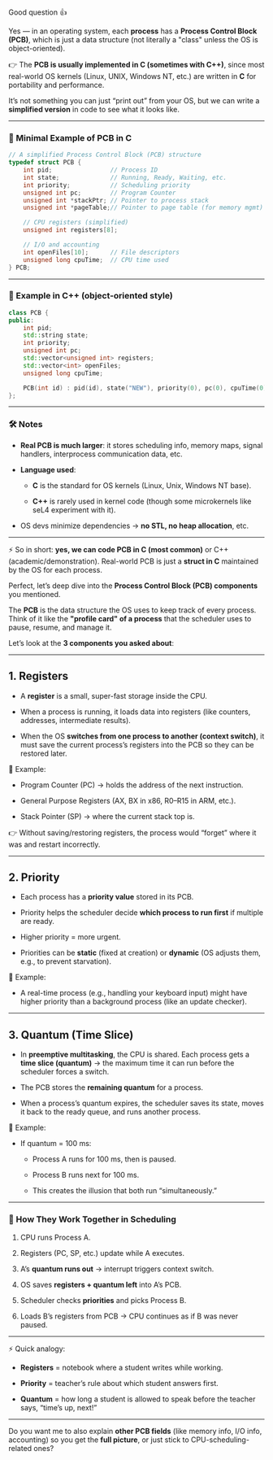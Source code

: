 Good question 👍

Yes — in an operating system, each **process** has a **Process Control Block (PCB)**, which is just a data structure (not literally a "class" unless the OS is object-oriented).

👉 The **PCB is usually implemented in C (sometimes with C++)**, since most real-world OS kernels (Linux, UNIX, Windows NT, etc.) are written in **C** for portability and performance.

It’s not something you can just “print out” from your OS, but we can write a **simplified version** in code to see what it looks like.

---

### 📌 Minimal Example of PCB in C

```c
// A simplified Process Control Block (PCB) structure
typedef struct PCB {
    int pid;                // Process ID
    int state;              // Running, Ready, Waiting, etc.
    int priority;           // Scheduling priority
    unsigned int pc;        // Program Counter
    unsigned int *stackPtr; // Pointer to process stack
    unsigned int *pageTable;// Pointer to page table (for memory mgmt)

    // CPU registers (simplified)
    unsigned int registers[8]; 

    // I/O and accounting
    int openFiles[10];      // File descriptors
    unsigned long cpuTime;  // CPU time used
} PCB;
```

---

### 📌 Example in C++ (object-oriented style)

```cpp
class PCB {
public:
    int pid;
    std::string state;
    int priority;
    unsigned int pc;
    std::vector<unsigned int> registers;
    std::vector<int> openFiles;
    unsigned long cpuTime;

    PCB(int id) : pid(id), state("NEW"), priority(0), pc(0), cpuTime(0) {}
};
```

---

### 🛠️ Notes

- **Real PCB is much larger**: it stores scheduling info, memory maps, signal handlers, interprocess communication data, etc.
    
- **Language used**:
    
    - **C** is the standard for OS kernels (Linux, Unix, Windows NT base).
        
    - **C++** is rarely used in kernel code (though some microkernels like seL4 experiment with it).
        
- OS devs minimize dependencies → **no STL, no heap allocation**, etc.
    

---

⚡ So in short: **yes, we can code PCB in C (most common)** or C++ (academic/demonstration). Real-world PCB is just a **struct in C** maintained by the OS for each process.


Perfect, let’s deep dive into the **Process Control Block (PCB) components** you mentioned.

The **PCB** is the data structure the OS uses to keep track of every process. Think of it like the **"profile card" of a process** that the scheduler uses to pause, resume, and manage it.

Let’s look at the **3 components you asked about**:

---

## 1. **Registers**

- A **register** is a small, super-fast storage inside the CPU.
    
- When a process is running, it loads data into registers (like counters, addresses, intermediate results).
    
- When the OS **switches from one process to another (context switch)**, it must save the current process’s registers into the PCB so they can be restored later.
    

📌 Example:

- Program Counter (PC) → holds the address of the next instruction.
    
- General Purpose Registers (AX, BX in x86, R0–R15 in ARM, etc.).
    
- Stack Pointer (SP) → where the current stack top is.
    

👉 Without saving/restoring registers, the process would “forget” where it was and restart incorrectly.

---

## 2. **Priority**

- Each process has a **priority value** stored in its PCB.
    
- Priority helps the scheduler decide **which process to run first** if multiple are ready.
    
- Higher priority = more urgent.
    
- Priorities can be **static** (fixed at creation) or **dynamic** (OS adjusts them, e.g., to prevent starvation).
    

📌 Example:

- A real-time process (e.g., handling your keyboard input) might have higher priority than a background process (like an update checker).
    

---

## 3. **Quantum (Time Slice)**

- In **preemptive multitasking**, the CPU is shared. Each process gets a **time slice (quantum)** → the maximum time it can run before the scheduler forces a switch.
    
- The PCB stores the **remaining quantum** for a process.
    
- When a process’s quantum expires, the scheduler saves its state, moves it back to the ready queue, and runs another process.
    

📌 Example:

- If quantum = 100 ms:
    
    - Process A runs for 100 ms, then is paused.
        
    - Process B runs next for 100 ms.
        
    - This creates the illusion that both run “simultaneously.”
        

---

### 🧩 How They Work Together in Scheduling

1. CPU runs Process A.
    
2. Registers (PC, SP, etc.) update while A executes.
    
3. A’s **quantum runs out** → interrupt triggers context switch.
    
4. OS saves **registers + quantum left** into A’s PCB.
    
5. Scheduler checks **priorities** and picks Process B.
    
6. Loads B’s registers from PCB → CPU continues as if B was never paused.
    

---

⚡ Quick analogy:

- **Registers** = notebook where a student writes while working.
    
- **Priority** = teacher’s rule about which student answers first.
    
- **Quantum** = how long a student is allowed to speak before the teacher says, “time’s up, next!”
    

---

Do you want me to also explain **other PCB fields** (like memory info, I/O info, accounting) so you get the **full picture**, or just stick to CPU-scheduling-related ones?